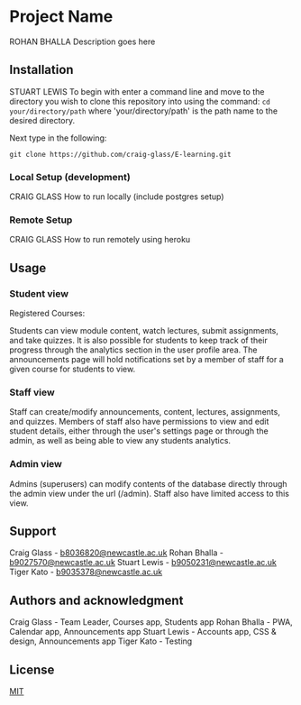 # Project Name

ROHAN BHALLA
Description goes here

## Installation

STUART LEWIS
To begin with enter a command line and move to the directory you wish to clone
this repository into using the command: `cd your/directory/path` where
'your/directory/path' is the path name to the desired directory.
 
Next type in the following:

```
git clone https://github.com/craig-glass/E-learning.git
```

### Local Setup (development)

CRAIG GLASS
How to run locally (include postgres setup)

### Remote Setup

CRAIG GLASS
How to run remotely using heroku

## Usage

### Student view

Registered Courses:

Students can view module content, watch lectures, submit assignments, and take
quizzes. It is also possible for students to keep track of their progress
through the analytics section in the user profile area. The announcements page
will hold notifications set by a member of staff for a given course for
students to view.

### Staff view

Staff can create/modify announcements, content, lectures, assignments, and
quizzes. Members of staff also have permissions to view and edit student
details, either through the user's settings page or through the admin, as well
as being able to view any students analytics.

### Admin view

Admins (superusers) can modify contents of the database directly through the
admin view under the url (/admin). Staff also have limited access to this view.

## Support

Craig Glass - b8036820@newcastle.ac.uk
Rohan Bhalla - b9027570@newcastle.ac.uk
Stuart Lewis - b9050231@newcastle.ac.uk
Tiger Kato - b9035378@newcastle.ac.uk

## Authors and acknowledgment

Craig Glass - Team Leader, Courses app, Students app
Rohan Bhalla - PWA, Calendar app, Announcements app
Stuart Lewis - Accounts app, CSS & design, Announcements app
Tiger Kato - Testing

## License

[MIT](https://choosealicense.com/licenses/mit/)
